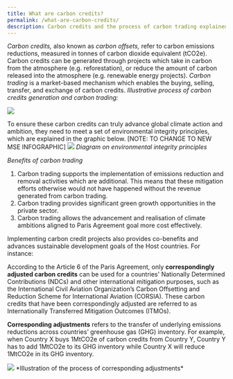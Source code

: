 ```yaml
---
title: What are carbon credits?
permalink: /what-are-carbon-credits/
description: Carbon credits and the process of carbon trading explained.
---
```

_Carbon credits,_ also known as _carbon offsets,_ refer to carbon emissions reductions, measured in tonnes of carbon dioxide equivalent (tCO2e). Carbon credits can be generated through projects which take in carbon from the atmosphere (e.g. reforestation), or reduce the amount of carbon released into the atmosphere (e.g. renewable energy projects). *Carbon trading* is a market-based mechanism which enables the buying, selling, transfer, and exchange of carbon credits. *Illustrative process of carbon credits generation and carbon trading:*

<img src="https://file.go.gov.sg/process808.png"> 

To ensure these carbon credits can truly advance global climate action and ambition, they need to meet a set of environmental integrity principles, which are explained in the graphic below.
[NOTE: TO CHANGE TO NEW MSE INFOGRAPHIC]
<img src="https://file.go.gov.sg/envintegrity808.png">
*Diagram on environmental integrity principles*

*Benefits of carbon trading*
1. Carbon trading supports the implementation of emissions reduction and removal activities which are additional. This means that these mitigation efforts otherwise would not have happened without the revenue generated from carbon trading.
2. Carbon trading provides significant green growth opportunities in the private sector.
3. Carbon trading allows the advancement and realisation of climate ambitions aligned to Paris Agreement goal more cost effectively.

Implementing carbon credit projects also provides co-benefits and advances sustainable development goals of the Host countries. For instance:

According to the Article 6 of the Paris Agreement, only **correspondingly adjusted carbon credits** can be used for a countries' Nationally Determined Contributions (NDCs) and other international mitigation purposes, such as the International Civil Aviation Organization’s Carbon Offsetting and Reduction Scheme for International Aviation (CORSIA). These carbon credits that have been correspondingly adjusted are referred to as Internationally Transferred Mitigation Outcomes (ITMOs).


**Corresponding adjustments** refers to the transfer of underlying emissions reductions across countries’ greenhouse gas (GHG) inventory. For example, when Country X buys 1MtCO2e of carbon credits from Country Y, Country Y has to add 1MtCO2e to its GHG inventory while Country X will reduce 1MtCO2e in its GHG inventory.

<img src="https://file.go.gov.sg/corrsadj.gif">
*Illustration of the process of corresponding adjustments*